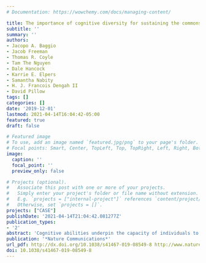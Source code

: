 ```yaml
---
# Documentation: https://wowchemy.com/docs/managing-content/

title: The importance of cognitive diversity for sustaining the commons
subtitle: ''
summary: ''
authors:
- Jacopo A. Baggio
- Jacob Freeman
- Thomas R. Coyle
- Tam The Nguyen
- Dale Hancock
- Karrie E. Elpers
- Samantha Nabity
- H. J. Francois Dengah II
- David Pillow
tags: []
categories: []
date: '2019-12-01'
lastmod: 2021-04-14T16:04:42-05:00
featured: true
draft: false

# Featured image
# To use, add an image named `featured.jpg/png` to your page's folder.
# Focal points: Smart, Center, TopLeft, Top, TopRight, Left, Right, BottomLeft, Bottom, BottomRight.
image:
  caption: ''
  focal_point: ''
  preview_only: false

# Projects (optional).
#   Associate this post with one or more of your projects.
#   Simply enter your project's folder or file name without extension.
#   E.g. `projects = ["internal-project"]` references `content/project/deep-learning/index.md`.
#   Otherwise, set `projects = []`.
projects: ["CASE"]
publishDate: '2021-04-14T21:04:42.081277Z'
publication_types:
- '2'
abstract: 'Cognitive abilities underpin the capacity of individuals to build models of their environment and make decisions about how to govern resources. Here, we test the functional intelligences proposition that functionally diverse cognitive abilities within a group are critical to govern common pool resources. We assess the effect of two cognitive abilities, social and general intelligence, on group performance on a resource harvesting and management game involving either a negative or a positive disturbance to the resource base. Our results indicate that under improving conditions (positive disturbance) groups with higher general intelligence perform better. However, when conditions deteriorate (negative disturbance) groups with high competency in both general and social intelligence are less likely to deplete resources and harvest more. Thus, we propose that a functional diversity of cognitive abilities improves how effectively social groups govern common pool resources, especially when conditions deteriorate and groups need to re-evaluate and change their behaviors.'
publication: '*Nature Communications*'
url_pdf: http://dx.doi.org/10.1038/s41467-019-08549-8 http://www.nature.com/articles/s41467-019-08549-8
doi: 10.1038/s41467-019-08549-8
---
```

